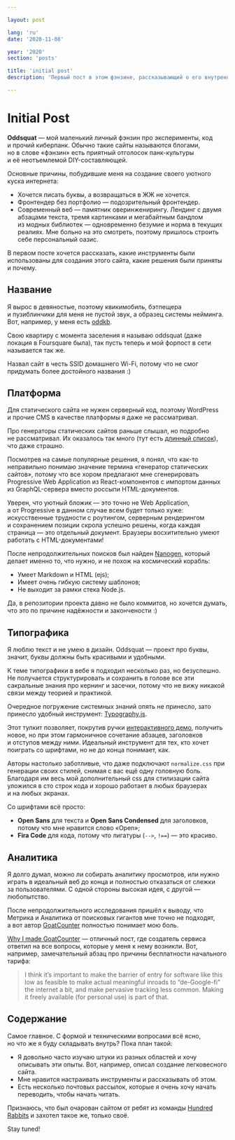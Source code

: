 ```yaml
---

layout: post

lang: 'ru'
date: '2020-11-08'

year: '2020'
section: 'posts'

title: 'initial post'
description: 'Первый пост в этом фэнзине, рассказывающий о его внутреннем устойстве'

---
```


# Initial Post

**Oddsquat**&nbsp;— мой маленький личный фэнзин про эксперименты, код и&nbsp;прочий киберпанк. Обычно такие сайты называются блогами, но&nbsp;в&nbsp;слове «фэнзин» есть приятный отголосок панк-культуры и&nbsp;её&nbsp;неотъемлемой DIY-составляющей.

Основные причины, побудившие меня на&nbsp;создание своего уютного куска интернета:

- Хочется писать буквы, а&nbsp;возвращаться в&nbsp;ЖЖ&nbsp;не&nbsp;хочется.
- Фронтендер без портфолио&nbsp;— подозрительный фронтендер.
- Современный веб&nbsp;— памятник оверинженирингу. Лендинг с&nbsp;двумя абзацами текста, тремя картинками и&nbsp;мегабайтным бандлом из&nbsp;модных библиотек&nbsp;— одновременно безумие и&nbsp;норма в&nbsp;текущих реалиях. Мне больно на&nbsp;это смотреть, поэтому пришлось строить себе персональный оазис.

В&nbsp;первом посте хочется рассказать, какие инструменты были использованы для создания этого сайта, какие решения были приняты и&nbsp;почему.

## Название

Я&nbsp;вырос в&nbsp;девяностые, поэтому квикимобиль, бэтпещера и&nbsp;пузиблинчики для меня не&nbsp;пустой звук, а&nbsp;образец системы нейминга. Вот, например, у&nbsp;меня есть <a href="https://github.com/He4eT/oddkb" target="_blank">oddkb</a>.

Свою квартиру с&nbsp;момента заселения я&nbsp;называю oddsquat (даже локация в&nbsp;Foursquare была), так пусть теперь и&nbsp;мой форпост в&nbsp;сети называется так же.

Назвал сайт в&nbsp;честь SSID домашнего Wi-Fi, потому что не&nbsp;смог придумать более достойного названия :)

## Платформа

Для статического сайта не&nbsp;нужен серверный код, поэтому WordPress и&nbsp;прочие CMS в&nbsp;качестве платформы я&nbsp;даже не&nbsp;рассматривал.

Про генераторы статических сайтов раньше слышал, но&nbsp;подробно не&nbsp;рассматривал. Их&nbsp;оказалось так много (тут есть [длинный список](https://jamstack.org/generators/)), что даже страшно.

Посмотрев на&nbsp;самые популярные решения, я&nbsp;понял, что как-то неправильно понимаю значение термина «генератор статических сайтов», потому что все хором предлагают мне сгенерировать Progressive Web Application из&nbsp;React-компонентов с&nbsp;импортом данных из&nbsp;GraphQL-сервера вместо россыпи HTML-документов.

Уверен, что уютный бложик&nbsp;— это точно не&nbsp;Web&nbsp;Application, а&nbsp;от&nbsp;Progressive&nbsp;в&nbsp;данном случае всем будет только хуже: искусственные трудности с&nbsp;роутингом, серверным рендерингом и&nbsp;сохранением позиции скрола успешно решены, когда каждая страница&nbsp;— это отдельный документ. Браузеры восхитительно умеют работать с&nbsp;HTML-документами!

После непродолжительных поисков был найден [Nanogen](https://doug2k1.github.io/nanogen/), который делает именно то, что нужно, и&nbsp;не&nbsp;похож на&nbsp;космический корабль:

- Умеет Markdown и&nbsp;HTML (ejs);
- Имеет очень гибкую систему шаблонов;
- Не&nbsp;выходит за&nbsp;рамки стека Node.js.

Да, в&nbsp;репозитории проекта давно не&nbsp;было коммитов, но&nbsp;хочется думать, что это по&nbsp;причине надёжности и&nbsp;закончености :)

## Типографика

Я&nbsp;люблю текст и&nbsp;не&nbsp;умею в&nbsp;дизайн. Oddsquat&nbsp;— проект про буквы, значит, буквы должны быть красивыми и&nbsp;удобными.

К&nbsp;теме типографики в&nbsp;вебе я&nbsp;подходил несколько раз, но&nbsp;безуспешно. Не&nbsp;получается структурировать и&nbsp;сохранить в&nbsp;голове все эти сакральные знания про кернинг и&nbsp;засечки, потому что не&nbsp;вижу никакой связи между теорией и&nbsp;практикой.

Очередное погружение системных знаний опять не&nbsp;принесло, зато принесло удобный инструмент: [Typography.js](https://github.com/KyleAMathews/typography.js).

Этот тулкит позволяет, покрутив ручки [интерактивного демо](http://kyleamathews.github.io/typography.js/), получить новое, но&nbsp;при этом гармоничное сочетание абзацев, заголовков и&nbsp;отступов между ними.
Идеальный инструмент для тех, кто хочет поиграть со&nbsp;шрифтами, но&nbsp;не&nbsp;до&nbsp;конца понимает, как.

Авторы настолько заботливые, что даже подключают `normalize.css` при генерации своих стилей, снимая с&nbsp;вас ещё одну головную боль. Благодаря им&nbsp;весь мой дополнительный css для стилизации сайта уложился в&nbsp;сто строк кода и&nbsp;хорошо работает в&nbsp;любых браузерах и&nbsp;на&nbsp;любых экранах.

Со&nbsp;шрифтами всё просто:
- **Open Sans** для текста и&nbsp;**Open Sans Condensed** для заголовков, потому что мне нравится слово «Open»;
- **Fira Code** для кода, потому что лигатуры (`-->`, `!==`)&nbsp;— это красиво.

## Аналитика

Я&nbsp;долго думал, можно&nbsp;ли собирать аналитику просмотров, или нужно играть в&nbsp;идеальный веб до&nbsp;конца и&nbsp;полностью отказаться от&nbsp;слежки за&nbsp;пользователями. С&nbsp;одной стороны высокая идея, с&nbsp;другой&nbsp;— любопытство.

После непродолжительного исследования пришёл к&nbsp;выводу, что Метрика и&nbsp;Аналитика от&nbsp;поисковых гигантов мне точно не&nbsp;подходят, а&nbsp;вот автор [GoatCounter](https://goatcounter.com/) полностью понимает мою боль.

[Why I&nbsp;made GoatCounter](https://www.goatcounter.com/why/)&nbsp;— отличный пост, где создатель сервиса ответил на&nbsp;все вопросы, которые у&nbsp;меня к&nbsp;нему возникли. Вот, например, замечательный абзац про причины бесплатности начального тарифа:

> I&nbsp;think it’s important to&nbsp;make the barrier of&nbsp;entry for software like this low as&nbsp;feasible to&nbsp;make actual meaningful inroads to&nbsp;“de-Google-fi” the internet a&nbsp;bit, and make pervasive tracking less common. Making it&nbsp;freely available (for personal use) is&nbsp;part of&nbsp;that.

## Содержание

Самое главное. С&nbsp;формой и&nbsp;техническими вопросами всё ясно, но&nbsp;что&nbsp;же я&nbsp;буду складывать внутрь? Пока план такой:

- Я&nbsp;довольно часто изучаю штуки из&nbsp;разных областей и&nbsp;хочу описывать эти опыты. Вот, например, описал создание легковесного сайта.
- Мне нравится настраивать инструменты и&nbsp;рассказывать об&nbsp;этом.
- Есть несколько почтовых рассылок, которые я&nbsp;очень хочу начать переводить, чтобы начать читать.

Признаюсь, что был очарован сайтом от&nbsp;ребят из&nbsp;команды [Hundred Rabbits](https://100r.co/site/home.html) и&nbsp;захотел такое&nbsp;же, только своё.

Stay tuned!
